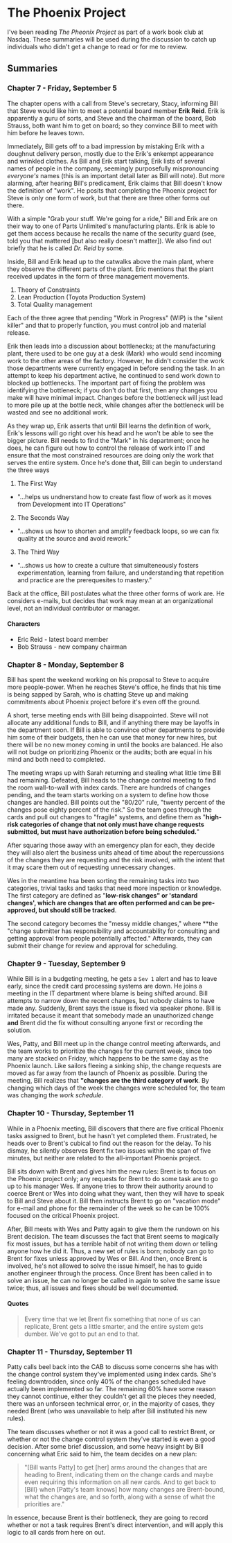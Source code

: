 # The Phoenix Project

I've been reading _The Pheonix Project_ as part of a work book club at Nasdaq. These summaries will be used during the discussion to catch up individuals who didn't get a change to read or for me to review.

## Summaries

### Chapter 7 - Friday, September 5

The chapter opens with a call from Steve's secretary, Stacy, informing Bill that Steve would like him to meet a potential board member **Erik Reid**. Erik is apparently a guru of sorts, and Steve and the chairman of the board, Bob Strauss, both want him to get on board; so they convince Bill to meet with him before he leaves town.

Immediately, Bill gets off to a bad impression by mistaking Erik with a doughnut delivery person, mostly due to the Erik's enkempt appearance and wrinkled clothes. As Bill and Erik start talking, Erik lists of several names of people in the company, seemingly purposefully mispronouncing _everyone's_ names (this is an important detail later as Bill will note). But more alarming, after hearing Bill's predicament, Erik claims that Bill doesn't know the definition of "work". He posits that completing the Phoenix project for Steve is only one form of work, but that there are three other forms out there.

With a simple "Grab your stuff. We're going for a ride," Bill and Erik are on their way to one of Parts Unlimited's manufacturing plants. Erik is able to get them access because he recalls the name of the security guard (see, told you that mattered [but also really doesn't matter]). We also find out briefly that he is called _Dr. Reid_ by some.

Inside, Bill and Erik head up to the catwalks above the main plant, where they observe the different parts of the plant. Eric mentions that the plant received updates in the form of three management movements.

1. Theory of Constraints
2. Lean Production (Toyota Production System)
3. Total Quality management

Each of the three agree that pending "Work in Progress" (WIP) is the "silent killer" and that to properly function, you must control job and material release.

Erik then leads into a discussion about bottlenecks; at the manufacturing plant, there used to be one guy at a desk (Mark) who would send incoming work to the other areas of the factory. However, he didn't consider the work those departments were currently engaged in before sending the task. In an attempt to keep his department active, he continued to send work down to blocked up bottlenecks. The important part of fixing the problem was identifying the bottleneck; if you don't do that first, then any changes you make will have minimal impact. Changes before the bottleneck will just lead to more pile up at the bottle neck, while changes after the bottleneck will be wasted and see no additional work.

As they wrap up, Erik asserts that until Bill learns the definition of work, Erik's lessons will go right over his head and he won't be able to see the bigger picture. Bill needs to find the "Mark" in his department; once he does, he can figure out how to control the release of work into IT and ensure that the most constrained resources are doing only the work that serves the entire system. Once he's done that, Bill can begin to understand the three ways

1. The First Way
  - "...helps us undnerstand how to create fast flow of work as it moves from Development into IT Operations"
2. The Seconds Way
  - "...shows us how to shorten and amplify feedback loops, so we can fix quality at the source and avoid rework."
3. The Third Way
  - "...shows us how to create a culture that simulteneously fosters experimentation, learning from failure, and understanding that repetition and practice are the prerequesites to mastery."

Back at the office, Bill postulates what the three other forms of work are. He considers e-mails, but decides that work may mean at an organizational level, not an individual contributor or manager.

#### Characters

- Eric Reid - latest board member
- Bob Strauss - new company chairman

### Chapter 8 - Monday, September 8

Bill has spent the weekend working on his proposal to Steve to acquire more people-power. When he reaches Steve's office, he finds that his time is being sapped by Sarah, who is chatting Steve up and making commitments about Phoenix project before it's even off the ground.

A short, terse meeting ends with Bill being disappointed. Steve will not allocate any additional funds to Bill, and if anything there may be layoffs in the department soon. If Bill is able to convince other departments to provide him some of their budgets, then he can use that money for new hires, but there will be no new money coming in until the books are balanced. He also will not budge on prioritizing Phoenix or the audits; both are equal in his mind and both need to completed.

The meeting wraps up with Sarah returning and stealing what little time Bill had remaining. Defeated, Bill heads to the change control meeting to find the room wall-to-wall with index cards. There are hundreds of changes pending, and the team starts working on a system to define how those changes are handled. Bill points out the "80/20" rule, "twenty percent of the changes pose eighty percent of the risk." So the team goes through the cards and pull out changes to "fragile" systems, and define them as "**high-risk categories of change that not only must have change requests submitted, but must have authorization before being scheduled.**"

After squaring those away with an emergency plan for each, they decide they will also alert the business units ahead of time about the repercussions of the changes they are requesting and the risk involved, with the intent that it may scare them out of requesting unnecessary changes.

Wes in the meantime hsa been sorting the remaining tasks into two categories, trivial tasks and tasks that need more inspection or knowledge. The first category are defined as "**low-risk changes" or 'standard changes', which are changes that are often performed and can be pre-approved, but should still be tracked**.

The second category becomes the "messy middle changes," where **the "change submitter has responsibility and accountability for consulting and getting approval from people potentially affected." Afterwards, they can submit their change for review and approval for scheduling.

### Chapter 9 - Tuesday, September 9

While Bill is in a budgeting meeting, he gets a `Sev 1` alert and has to leave early, since the credit card processing systems are down. He joins a meeting in the IT department where blame is being shifted around. Bill attempts to narrow down the recent changes, but nobody claims to have made any. Suddenly, Brent says the issue is fixed via speaker phone. Bill is irritated because it meant that somebody made an unauthorized change **and** Brent did the fix without consulting anyone first or recording the solution.

Wes, Patty, and Bill meet up in the change control meeting afterwards, and the team works to prioritize the changes for the current week, since too many are stacked on Friday, which happens to be the same day as the Phoenix launch. Like sailors fleeing a sinking ship, the change requests are moved as far away from the launch of Phoenix as possible. During the meeting, Bill realizes that **"changes are the third category of work**. By changing which days of the week the changes were scheduled for, the team was changing the _work schedule_.

### Chapter 10 - Thursday, September 11

While in a Phoenix meeting, Bill discovers that there are five critical Phoenix tasks assigned to Brent, but he hasn't yet completed them. Frustrated, he heads over to Brent's cubical to find out the reason for the delay. To his dismay, he silently observes Brent fix two issues within the span of five minutes, but neither are related to the all-important Phoenix project.

Bill sits down with Brent and gives him the new rules: Brent is to focus on the Phoenix project only; any requests for Brent to do some task are to go up to his manager Wes. If anyone tries to throw their authority around to coerce Brent or Wes into doing what they want, then they will have to speak to Bill and Steve about it. Bill then instructs Brent to go on "vacation mode" for e-mail and phone for the remainder of the week so he can be 100% focused on the critical Phoenix project.

After, Bill meets with Wes and Patty again to give them the rundown on his Brent decision. The team discusses the fact that Brent seems to magically fix most issues, but has a terrible habit of not writing them down or telling anyone how he did it. Thus, a new set of rules is born; nobody can go to Brent for fixes unless approved by Wes or Bill. And then, once Brent is involved, he's not allowed to solve the issue himself, he has to guide another engineer through the process. Once Brent has been called in to solve an issue, he can no longer be called in again to solve the same issue twice; thus, all issues and fixes should be well documented.

#### Quotes

> Every time that we let Brent fix something that none of us can replicate, Brent gets a little smarter, and the entire system gets dumber. We've got to put an end to that.

### Chapter 11 - Thursday, September 11

Patty calls beel back into the CAB to discuss some concerns she has with the change control system they've implemented  using index cards. She's feeling downtrodden, since only 40% of the changes scheduled have actually been implemented so far. The remaining 60% have some reason they cannot continue, either they couldn't get all the pieces they needed, there was an unforseen techmical error, or, in the majority of cases, they needed Brent (who was unavailable to help after Bill instituted his new rules).

The team discusses whether or not it was a good call to restrict Brent, or whether or not the change control system they've started is even a good decision. After some brief discussion, and some heavy insight by Bill concerning what Eric said to him, the team decides on a new plan:

> "[Bill wants Patty] to get [her] arms around the changes that are heading to Brent, indicating them on the change cards and maybe even requiring this information on all new cards. And to get back to [Bill} when [Patty's team knows] how many changes are Brent-bound, what the changes are, and so forth, along with a sense of what the priorities are."

In essence, because Brent is their bottleneck, they are going to record whether or not a task requires Brent's direct intervention, and will apply this logic to all cards from here on out.

